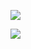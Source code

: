 <a href="https://codeclimate.com/github/ginajoseph/tweets"><img src="https://codeclimate.com/github/ginajoseph/tweets/badges/gpa.svg" /></a>

<a href="https://codeclimate.com/github/ginajoseph/tweets"><img src="https://codeclimate.com/github/ginajoseph/tweets/badges/coverage.svg" /></a>


